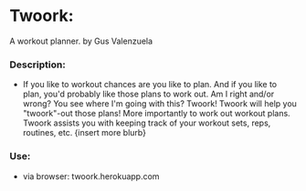 # Twoork:
A workout planner. by Gus Valenzuela

### Description:

- If you like to workout chances are you like to plan.  And if you like to plan, you'd probably like those plans to work out. Am I right and/or wrong? You see where I'm going with this? Twoork! Twoork will help you "twoork"-out those plans! More importantly to work out workout plans. Twoork assists you with keeping track of your workout sets, reps, routines, etc. {insert more blurb}


### Use:
- via browser: twoork.herokuapp.com